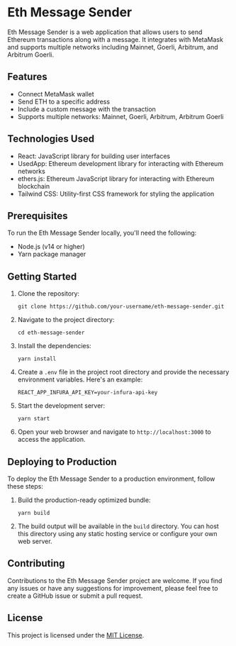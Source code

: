 # Eth Message Sender

Eth Message Sender is a web application that allows users to send Ethereum transactions along with a message. It integrates with MetaMask and supports multiple networks including Mainnet, Goerli, Arbitrum, and Arbitrum Goerli.

## Features

- Connect MetaMask wallet
- Send ETH to a specific address
- Include a custom message with the transaction
- Supports multiple networks: Mainnet, Goerli, Arbitrum, Arbitrum Goerli

## Technologies Used

- React: JavaScript library for building user interfaces
- UsedApp: Ethereum development library for interacting with Ethereum networks
- ethers.js: Ethereum JavaScript library for interacting with Ethereum blockchain
- Tailwind CSS: Utility-first CSS framework for styling the application

## Prerequisites

To run the Eth Message Sender locally, you'll need the following:

- Node.js (v14 or higher)
- Yarn package manager

## Getting Started

1. Clone the repository:

   ```shell
   git clone https://github.com/your-username/eth-message-sender.git

2. Navigate to the project directory:

   ```shell
   cd eth-message-sender

3. Install the dependencies:

   ```shell
   yarn install

4. Create a `.env` file in the project root directory and provide the necessary environment variables. Here's an example:

   ```shell
   REACT_APP_INFURA_API_KEY=your-infura-api-key

5. Start the development server:

   ```shell
   yarn start

6. Open your web browser and navigate to `http://localhost:3000` to access the application.

## Deploying to Production

To deploy the Eth Message Sender to a production environment, follow these steps:

1. Build the production-ready optimized bundle:

   ```shell
   yarn build

2. The build output will be available in the `build` directory. You can host this directory using any static hosting service or configure your own web server.

## Contributing

Contributions to the Eth Message Sender project are welcome. If you find any issues or have any suggestions for improvement, please feel free to create a GitHub issue or submit a pull request.

## License

This project is licensed under the [MIT License](LICENSE).

